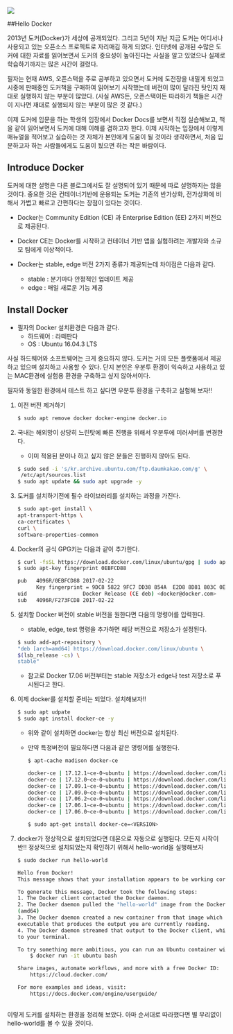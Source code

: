 ![](https://subicura.com/assets/article_images/2017-01-19-docker-guide-for-beginners-1/docker-logo.png)






























##Hello Docker 

2013년 도커(Docker)가 세상에 공개되었다. 그리고 5년이 지난 지금 도커는 어디서나 사용되고 있는 오픈소스 프로젝트로 자리매김 하게 되었다. 인터넷에 공개된 수많은 도커에 대한 자료를 읽어보면서 도커의 중요성이 높아진다는 사실을 알고 있었으나 실제로 학습하기까지는 많은 시간이 걸렸다. <br> 
<p> 필자는 현재 AWS, 오픈스택을 주로 공부하고 있으면서 도커에 도전장을 내밀게 되었고 시중에 판매중인 도커책을 구매하여 읽어보기 시작했는데 버전이 많이 달라진 탓인지 재대로 실행하지 않는 부분이 많았다. (사실 AWS든, 오픈스택이든 따라하기 책들은 시간이 지나면 재대로 실행되지 않는 부분이 많은 것 같다.) 

<p> 이제 도커에 입문을 하는 학생의 입장에서 Docker Docs를 보면서 직접 실습해보고, 책을 같이 읽어보면서 도커에 대해 이해를 겸하고자 한다. 이제 시작하는 입장에서 이렇게 매뉴얼을 적어보고 실습하는 것 자체가 본인에게 도움이 될 것이라 생각하면서, 처음 입문하고자 하는 사람들에게도 도움이 됬으면 하는 작은 바람이다. 

## Introduce Docker 

도커에 대한 설명은 다른 블로그에서도 잘 설명되어 있기 때문에 따로 설명하지는 않을 것이다. 중요한 것은 컨테이너기반에 운용되는 도커는 기존의 반가상화, 전가상화에 비해서 가볍고 빠르고 간편하다는 장점이 있다는 것이다. 
<p> 

* Docker는 Community Edition (CE) 과 Enterprise Edition (EE) 2가지 버전으로 제공된다.


* Docker CE는 Docker를 시작하고 컨테이너 기반 앱을 실험하려는 개발자와 소규모 팀에게 이상적이다. 


* Docker는 stable, edge 버전 2가지 종류가 제공되는데 차이점은 다음과 같다. 
	* stable : 분기마다 안정적인 업데이트 제공 
	* edge : 매일 새로운 기능 제공 

## Install Docker 

* 필자의 Docker 설치환경은 다음과 같다. 
	* 하드웨어 : 라떼판다 
	* OS : Ubuntu 16.04.3 LTS 

사실 하드웨어와 소프트웨어는 크게 중요하지 않다. 도커는 거의 모든 플랫폼에서 제공하고 있으며 설치하고 사용할 수 있다. 단지 본인은 우분투 환경이 익숙하고 사용하고 있는 MAC환경에 실험용 환경을 구축하고 싶지 않아서이다. 
<p> 필자와 동일한 환경에서 테스트 하고 싶다면 우분투 환경을 구축하고 실험해 보자!! 

1. 이전 버전 제거하기 

	```bash 
	$ sudo apt remove docker docker-engine docker.io 
	```
2. 국내는 해외망이 상당히 느린탓에 빠른 진행을 위해서 우분투에 미러서버를 변경한다. 
	* 이미 적용된 분이나 하고 싶지 않은 분들은 진행하지 않아도 된다. 
	
	```bash
	$ sudo sed -i 's/kr.archive.ubuntu.com/ftp.daumkakao.com/g' \
	 /etc/apt/sources.list
	$ sudo apt update && sudo apt upgrade -y 
	```
3. 도커를 설치하기전에 필수 라이브러리를 설치하는 과정을 가진다. 
	
	```bash 
	$ sudo apt-get install \
    apt-transport-https \
    ca-certificates \
    curl \
    software-properties-common
	```   	
	
4. Docker의 공식 GPG키는 다음과 같이 추가한다. 

	```bash 
	$ curl -fsSL https://download.docker.com/linux/ubuntu/gpg | sudo apt-key add -
	$ sudo apt-key fingerprint 0EBFCD88

	pub   4096R/0EBFCD88 2017-02-22
      	  Key fingerprint = 9DC8 5822 9FC7 DD38 854A  E2D8 8D81 803C 0EBF CD88
	uid                  Docker Release (CE deb) <docker@docker.com>
	sub   4096R/F273FCD8 2017-02-22

	```
5. 설치할 Docker 버전이 stable 버전을 원한다면 다음의 명령어를 입력한다. 
	* stable, edge, test 명령을 추가하면 해당 버전으로 저장소가 설정된다. 
	
	```bash 
	$ sudo add-apt-repository \
   "deb [arch=amd64] https://download.docker.com/linux/ubuntu \
   $(lsb_release -cs) \
   stable"
	```   	
	* 참고로 Docker 17.06 버전부터는 stable 저장소가 edge나 test 저장소로 푸시된다고 한다. 

6. 이제 docker를 설치할 준비는 되었다. 설치해보자!! 

	```bash
	$ sudo apt udpate 
	$ sudo apt install docker-ce -y  
	```
	
	* 위와 같이 설치하면 docker는 항상 최신 버전으로 설치된다. 
	* 만약 특정버전이 필요하다면 다음과 같은 명령어를 실행한다. 

		```bash
		$ apt-cache madison docker-ce
		
 		docker-ce | 17.12.1~ce-0~ubuntu | https://download.docker.com/linux/ubuntu xenial/stable amd64 Packages
 		docker-ce | 17.12.0~ce-0~ubuntu | https://download.docker.com/linux/ubuntu xenial/stable amd64 Packages
 		docker-ce | 17.09.1~ce-0~ubuntu | https://download.docker.com/linux/ubuntu xenial/stable amd64 Packages
 		docker-ce | 17.09.0~ce-0~ubuntu | https://download.docker.com/linux/ubuntu xenial/stable amd64 Packages
 		docker-ce | 17.06.2~ce-0~ubuntu | https://download.docker.com/linux/ubuntu xenial/stable amd64 Packages
 		docker-ce | 17.06.1~ce-0~ubuntu | https://download.docker.com/linux/ubuntu xenial/stable amd64 Packages
 		docker-ce | 17.06.0~ce-0~ubuntu | https://download.docker.com/linux/ubuntu xenial/stable amd64 Packages 
 		
 		$ sudo apt-get install docker-ce=<VERSION>
		```
		
7. docker가 정상적으로 설치되었다면 데몬으로 자동으로 실행된다. 모든지 시작이 반!! 정상적으로 설치되었는지 확인하기 위해서 hello-world을 실행해보자 

	```bash
	$ sudo docker run hello-world
	
	Hello from Docker!
	This message shows that your installation appears to be working correctly.

	To generate this message, Docker took the following steps:
 	1. The Docker client contacted the Docker daemon.
 	2. The Docker daemon pulled the "hello-world" image from the Docker Hub.
    (amd64)
 	3. The Docker daemon created a new container from that image which runs the
    executable that produces the output you are currently reading.
 	4. The Docker daemon streamed that output to the Docker client, which sent it
    to your terminal.

	To try something more ambitious, you can run an Ubuntu container with:
 		$ docker run -it ubuntu bash

	Share images, automate workflows, and more with a free Docker ID:
 		https://cloud.docker.com/

	For more examples and ideas, visit:
 		https://docs.docker.com/engine/userguide/
	 
	```
	
	
이렇게 도커를 설치하는 환경을 정리해 보았다. 아마 순서대로 따라했다면 별 무리없이 hello-world를 볼 수 있을 것이다.
